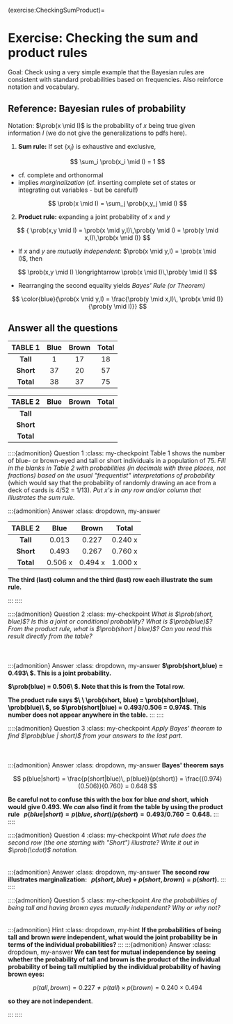(exercise:CheckingSumProduct)=
# Exercise: Checking the sum and product rules

Goal: Check using a very simple example that the Bayesian rules are consistent with standard probabilities based on frequencies.  Also reinforce notation and vocabulary.

## Reference: Bayesian rules of probability 

Notation: $\prob(x \mid I)$ is the probability  of $x$ being true
given information $I$ (we do not give the generalizations to pdfs here).

1. **Sum rule:** If set $\{x_i\}$ is exhaustive and exclusive, 
  
  $$ 
  \sum_i \prob(x_i  \mid  I) = 1   
  $$ 
  
  * cf. complete and orthonormal 
  * implies *marginalization* (cf. inserting complete set of states or integrating out variables - but be careful!)
    
  $$
   \prob(x \mid  I) = \sum_j \prob(x,y_j \mid I) 
  $$
   
  
2. **Product rule:** expanding a joint probability of $x$ and $y$  

  $$
         { \prob(x,y \mid I) = \prob(x \mid y,I)\,\prob(y \mid I)
              = \prob(y \mid x,I)\,\prob(x \mid I)}
  $$

  * If $x$ and $y$ are <em>mutually independent</em>:  $\prob(x \mid y,I) = \prob(x \mid I)$, then  
      
  $$
       \prob(x,y \mid I) \longrightarrow \prob(x \mid I)\,\prob(y \mid I)
  $$
    
  * Rearranging the second equality yields <em> Bayes' Rule (or Theorem)</em>
    
   $$
      \color{blue}{\prob(x  \mid y,I) = \frac{\prob(y \mid x,I)\, 
       \prob(x \mid I)}{\prob(y \mid I)}}
   $$

<!--See <a href="https://www.amazon.com/Algebra-Probable-Inference-Richard-Cox/dp/080186982X/ref=sr_1_1?s=books&ie=UTF8&qid=1538835666&sr=1-1">Cox</a> for the proof.-->


## Answer all the questions 

<!--Check answers with your neighbors. Ask for help if you get stuck or are unsure.-->

|     TABLE 1     | Blue         | Brown         |  Total        |
| :-------------: | :----------: | :-----------: | :-----------: |
|  **Tall**           | 1            | 17            | 18            |
| **Short**           | 37           | 20            | 57            |
| **Total**           | 38           | 37            | 75            |

|     TABLE 2     | Blue         | Brown         |  Total        |
| :-------------: | :----------: | :-----------: | :-----------: |
|  **Tall**           |      &nbsp;    |   &nbsp;        |   &nbsp;      |
| **Short**           |      &nbsp;    |   &nbsp;        |   &nbsp;      |
| **Total**           |      &nbsp;    |   &nbsp;        |   &nbsp;      |

::::{admonition} Question 1
:class: my-checkpoint
Table 1 shows the number of blue- or brown-eyed and tall or short individuals in a population of 75.
*Fill in the blanks in Table 2 with probabilities (in decimals with three places, not fractions) based on the usual "frequentist" interpretations of probability* (which would say that the probability of randomly drawing an ace from a deck of cards is 4/52 = 1/13). *Put x's in any row and/or column that illustrates the sum rule.*

:::{admonition} Answer 
:class: dropdown, my-answer 

|     TABLE 2     | Blue         | Brown         |  Total        |
| :-------------: | :----------: | :-----------: | :-----------: |
|  **Tall**           |      0.013    |   0.227        |   0.240 x      |
| **Short**           |      0.493    |   0.267        |   0.760 x      |
| **Total**           |      0.506 x  |   0.494 x      |   1.000 x      |

**The third (last) column and the third (last) row each illustrate the sum rule.**

:::
::::


::::{admonition} Question 2
:class: my-checkpoint
*What is $\prob(short, blue)$? Is this a joint or conditional probability?  What is $\prob(blue)$? 
<br>From the product rule, what is $\prob(short | blue)$?  Can you read this result directly from the table?*
<br>
<br>
<br>
<br>
:::{admonition} Answer 
:class: dropdown, my-answer
**$\prob(short,blue) = 0.493\ $.  This is a joint probability.**

**$\prob(blue) = 0.506\ $.  Note that this is from the Total row.**

**The product rule says $\ \ \prob(short, blue) = \prob(short|blue)\, \prob(blue)\ $, so $\prob(short|blue) = 0.493/0.506 = 0.974$.  This number does not appear anywhere in the table.** 
:::
::::

::::{admonition} Question 3
:class: my-checkpoint
*Apply Bayes' theorem to find $\prob(blue | short)$ from your answers to the last part.*
<br>
<br>
<br>
<br>
:::{admonition} Answer 
:class: dropdown, my-answer
**Bayes' theorem says**

$$
p(blue|short) = \frac{p(short|blue)\, p(blue)}{p(short)} = \frac{(0.974)(0.506)}{0.760} = 0.648
$$

**Be careful not to confuse this with the box for blue *and* short, which would give $0.493$.  We *can* also find it from the table by using the product rule $\ \ p(blue|short) = p(blue,short)/p(short) = 0.493/0.760 = 0.648$.** 
:::
::::

::::{admonition} Question 4
:class: my-checkpoint
*What rule does the second row (the one starting with "Short") illustrate?  Write it out in $\prob(\cdot)$ notation.* 
<br>
<br>
<br>
:::{admonition} Answer 
:class: dropdown, my-answer
**The second row illustrates marginalization: $\ \ p(short,blue) + p(short,brown) = p(short)$.** 
:::
::::

::::{admonition} Question 5
:class: my-checkpoint
*Are the probabilities of being tall and having brown eyes mutually independent?  Why or why not?*
<br>
<br>
<br>
:::{admonition} Hint
:class: dropdown, my-hint
**If the probabilities of being tall and brown *were* independent, what would the joint probability be in terms of the individual probabilities?**
:::
:::{admonition} Answer 
:class: dropdown, my-answer
**We can test for mutual independence by seeing whether the probability of tall and brown is the product of the individual probability of being tall multiplied by the individual probability of having brown eyes:**

$$ p(tall,brown) = 0.227 \neq p(tall)\times p(brown) = 0.240 \times 0.494$$

**so they are not independent**.
 
:::
::::

